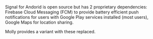 Signal for Andorid is open source but has 2 proprietary dependencies: Firebase Cloud Messaging (FCM) to provide battery efficient push notifications for users with Google Play services installed (most users), Google Maps for location sharing.

Molly provides a variant with these replaced.
